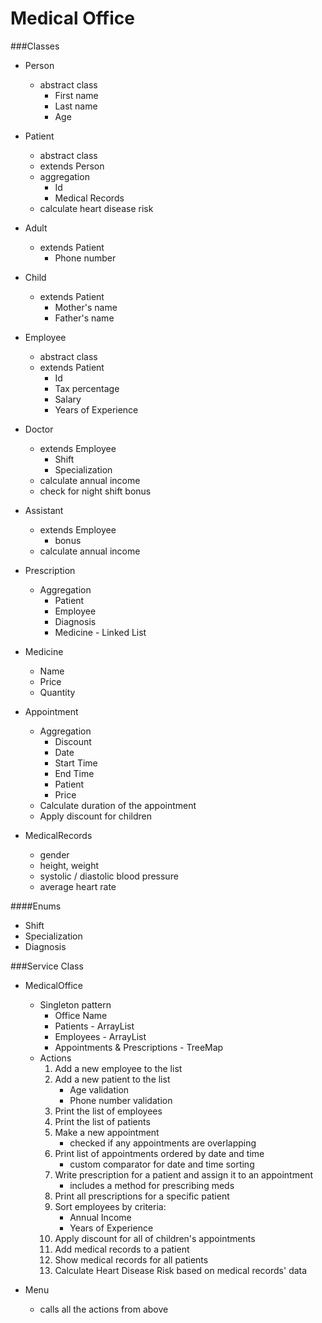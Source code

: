 # **Medical Office**
###Classes

* Person 
    * abstract class
        - First name
        - Last name
        - Age

* Patient
    * abstract class
    * extends Person
    * aggregation
        - Id
        - Medical Records
    * calculate heart disease risk
    
* Adult 
    * extends Patient
        - Phone number

* Child 
    * extends Patient
        - Mother's name
        - Father's name
    
* Employee
    * abstract class
    * extends Patient
        - Id 
        - Tax percentage
        - Salary
        - Years of Experience
    
* Doctor
    * extends Employee
        - Shift
        - Specialization
    * calculate annual income
    * check for night shift bonus
    
* Assistant
    * extends Employee
        - bonus
    * calculate annual income
    
* Prescription
    * Aggregation
        - Patient
        - Employee
        - Diagnosis
        - Medicine - Linked List
    
* Medicine
    * Name
    * Price
    * Quantity
    
* Appointment
    * Aggregation
        * Discount
        * Date
        * Start Time
        * End Time
        * Patient
        * Price
    * Calculate duration of the appointment
    * Apply discount for children
    
* MedicalRecords
    * gender    
    * height, weight
    * systolic / diastolic blood pressure
    * average heart rate
    
####Enums
* Shift
* Specialization 
* Diagnosis
    
###Service Class
* MedicalOffice
    * Singleton pattern
        * Office Name
        * Patients - ArrayList
        * Employees - ArrayList
        * Appointments & Prescriptions - TreeMap 
    * Actions
        1. Add a new employee to the list
        2. Add a new patient to the list
            - Age validation
            - Phone number validation
        3. Print the list of employees
        4. Print the list of patients
        5. Make a new appointment 
            - checked if any appointments are overlapping 
        6. Print list of appointments ordered by date and time
            - custom comparator for date and time sorting
        7. Write prescription for a patient and assign it to an appointment
            - includes a method for prescribing meds
        8. Print all prescriptions for a specific patient
        9. Sort employees by criteria:
            - Annual Income
            - Years of Experience
        10. Apply discount for all of children's appointments
        11. Add medical records to a patient
        12. Show medical records for all patients
        13. Calculate Heart Disease Risk based on medical records' data 
    
* Menu 
    * calls all the actions from above 